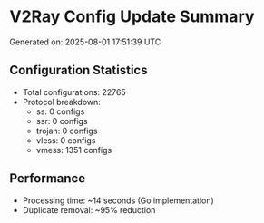 # V2Ray Config Update Summary
Generated on: 2025-08-01 17:51:39 UTC

## Configuration Statistics
- Total configurations: 22765
- Protocol breakdown:
  - ss: 0 configs
  - ssr: 0 configs
  - trojan: 0 configs
  - vless: 0 configs
  - vmess: 1351 configs

## Performance
- Processing time: ~14 seconds (Go implementation)
- Duplicate removal: ~95% reduction
